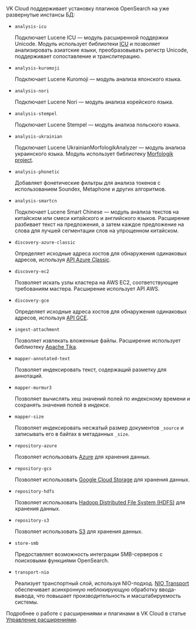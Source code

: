 VK Cloud поддерживает установку плагинов OpenSearch на уже развернутые инстансы БД:

- `analysis-icu`

    Подключает Lucene ICU — модуль расширенной поддержки Unicode. Модуль использует библиотеки [ICU](https://icu.unicode.org/) и позволяет анализировать азиатские языки, преобразовывать регистр Unicode, поддерживает сопоставление и транслитерацию.

- `analysis-kuromoji`

    Подключает Lucene Kuromoji — модуль анализа японского языка.

- `analysis-nori`

    Подключает Lucene Nori — модуль анализа корейского языка.

- `analysis-stempel`

    Подключает Lucene Stempel — модуль анализа польского языка.

- `analysis-ukrainian`

    Подключает Lucene UkrainianMorfologikAnalyzer — модуль анализа украинского языка. Модуль использует библиотеку [Morfologik project](https://github.com/morfologik/morfologik-stemming).

- `analysis-phonetic`

    Добавляет фонетические фильтры для анализа токенов с использованием Soundex, Metaphone и других алгоритмов.

- `analysis-smartcn`

    Подключает Lucene Smart Chinese — модуль анализа текстов на китайском или смеси китайского и английского языков. Расширение разбивает текст на предложения, а затем каждое предложение на слова для лучшей сегментации слов на упрощенном китайском.

- `discovery-azure-classic`

    Определяет исходные адреса хостов для обнаружения одинаковых адресов, используя [API Azure Classic](https://learn.microsoft.com/en-us/rest/api/azure/).

- `discovery-ec2`

    Позволяет искать узлы кластера на AWS EC2, соответствующие требованиям мастера. Расширение использует API AWS.

- `discovery-gce`

    Определяет исходные адреса хостов для обнаружения одинаковых адресов, используя [API GCE](https://cloud.google.com/compute/docs/reference/rest/v1).

- `ingest-attachment`

    Позволяет извлекать вложенные файлы. Расширение использует библиотеку [Apache Tika](https://tika.apache.org/).

- `mapper-annotated-text`

    Позволяет индексировать текст, содержащий разметку для аннотаций.

- `mapper-murmur3`

    Позволяет вычислять хеш значений полей по индексному времени и сохранять значения полей в индексе.

- `mapper-size`

    Позволяет индексировать несжатый размер документов `_source` и записывать его в байтах в метаданных `_size`.

- `repository-azure`

    Позволяет использовать [Azure](https://azure.microsoft.com/ru-ru) для хранения данных.

- `repository-gcs`

    Позволяет использовать [Google Cloud Storage](https://cloud.google.com/) для хранения данных.

- `repository-hdfs`

    Позволяет использовать [Hadoop Distributed File System (HDFS)](https://hadoop.apache.org/) для хранения данных.

- `repository-s3`

    Позволяет использовать [S3](/ru/storage/s3) для хранения данных.

- `store-smb`

    Предоставляет возможность интеграции SMB-серверов с поисковыми функциями OpenSearch.

- `transport-nio`

    Реализует транспортный слой, используя NIO-подход. [NIO Transport](https://activemq.apache.org/nio-transport-reference) обеспечивает асинхронную неблокирующую обработку ввода-вывода, что повышает производительность и масштабируемость системы.

Подробнее о работе с расширениями и плагинами в VK Cloud в статье [Управление расширениями](../../instructions/managing-extensions).

